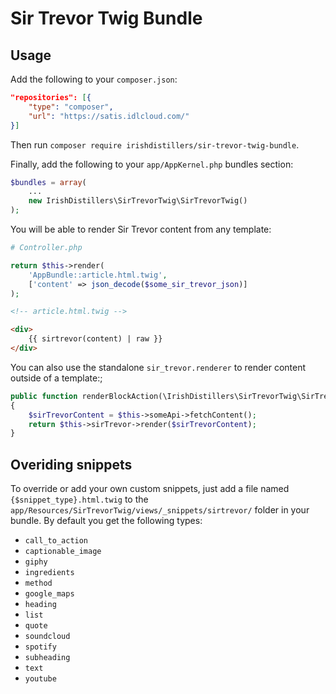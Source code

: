 # Sir Trevor Twig Bundle

## Usage

Add the following to your `composer.json`:

```json
"repositories": [{
    "type": "composer",
    "url": "https://satis.idlcloud.com/"
}]
```

Then run `composer require irishdistillers/sir-trevor-twig-bundle`.

Finally, add the following to your `app/AppKernel.php` bundles section:

```php
$bundles = array(
    ...
    new IrishDistillers\SirTrevorTwig\SirTrevorTwig()
);
```

You will be able to render Sir Trevor content from any template:

```php
# Controller.php

return $this->render(
    'AppBundle::article.html.twig',
    ['content' => json_decode($some_sir_trevor_json)]
);
```


```html
<!-- article.html.twig -->

<div>
    {{ sirtrevor(content) | raw }}
</div>
```

You can also use the standalone `sir_trevor.renderer` to render content outside of a template:;

```php
public function renderBlockAction(\IrishDistillers\SirTrevorTwig\SirTrevor $sirTrevor)
{
    $sirTrevorContent = $this->someApi->fetchContent();
    return $this->sirTrevor->render($sirTrevorContent);
}
```

## Overiding snippets

To override or add your own custom snippets, just add a file named `{$snippet_type}.html.twig` to the
`app/Resources/SirTrevorTwig/views/_snippets/sirtrevor/` folder in your bundle. By default you get the
following types:

- `call_to_action`
- `captionable_image`
- `giphy`
- `ingredients`
- `method`
- `google_maps`
- `heading`
- `list`
- `quote`
- `soundcloud`
- `spotify`
- `subheading`
- `text`
- `youtube`
